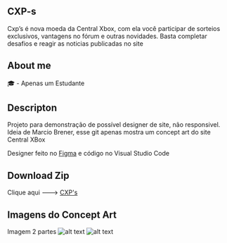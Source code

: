 ## CXP-s
Cxp’s é nova moeda da Central Xbox, com ela você participar de sorteios exclusivos, vantagens no fórum e outras novidades. Basta completar desafios e reagir as noticias publicadas no site

## About me
 🎓 - Apenas um Estudante 

## Descripton
Projeto para demonstração de possível designer de site, não responsivel.
Ideia de Marcio Brener, esse git apenas mostra um concept art do site Central XBox

Designer feito no [Figma](https://www.figma.com/file/PJsqayOqJ7aGdARDB8EUJD/Central-Xbox?node-id=0%3A1) e código no Visual Studio Code

## Download Zip
Clique aqui ---> [CXP's](https://github.com/kifel/CXP-s/archive/main.zip)

## Imagens do Concept Art

Imagem 2 partes
![alt text][1]
![alt text][2]

[1]: https://github.com/kifel/CXP-s/blob/main/Projeto_Mendes/to%20Readme/1_2.png "1/2"
[2]: https://github.com/kifel/CXP-s/blob/main/Projeto_Mendes/to%20Readme/2_2.png "2/2"
